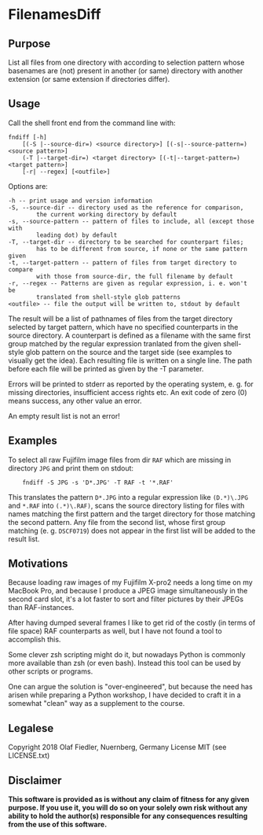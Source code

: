 # FilenamesDiff

## Purpose

List all files from one directory with according to selection pattern whose
basenames are (not) present in another (or same) directory with another
extension (or same extension if directories differ).


## Usage

Call the shell front end from the command line with:

    fndiff [-h]
        [(-S |--source-dir=) <source directory>] [(-s|--source-pattern=) <source pattern>]
        (-T |--target-dir=) <target directory> [(-t|--target-pattern=) <target pattern>]
        [-r| --regex] [<outfile>]

Options are:

    -h -- print usage and version information
    -S, --source-dir -- directory used as the reference for comparison,
            the current working directory by default
    -s, --source-pattern -- pattern of files to include, all (except those with
            leading dot) by default
    -T, --target-dir -- directory to be searched for counterpart files;
            has to be different from source, if none or the same pattern given
    -t, --target-pattern -- pattern of files from target directory to compare
            with those from source-dir, the full filename by default
    -r, --regex -- Patterns are given as regular expression, i. e. won't be
            translated from shell-style glob patterns
    <outfile> -- file the output will be written to, stdout by default

The result will be a list of pathnames of files from the target directory
selected by target pattern, which have no specified counterparts in the source
directory.
A counterpart is defined as a filename with the same first group matched by
the regular expression tranlated from the given shell-style glob pattern on the
source and the target side (see examples to visually get the idea).
Each resulting file is written on a single line.
The path before each file will be printed as given by the -T parameter.

Errors will be printed to stderr as reported by the operating system, e. g. for
missing directories, insufficient access rights etc. An exit code of zero (0)
means success, any other value an error.

An empty result list is not an error!


## Examples

To select all raw Fujifilm image files from dir `RAF` which are missing in
directory `JPG` and print them on stdout:

        fndiff -S JPG -s 'D*.JPG' -T RAF -t '*.RAF'

This translates the pattern `D*.JPG` into a regular expression like
`(D.*)\.JPG` and `*.RAF` into `(.*)\.RAF)`, scans the source
directory listing for files with names matching the first pattern and the
target directory for those matching the second pattern. Any file from the
second list, whose first group matching (e. g. `DSCF0719`) does not appear in
the first list will be added to the result list.

## Motivations

Because loading raw images of my Fujifilm X-pro2 needs a long time on my
MacBook Pro, and because I produce a JPEG image simultaneously in the second
card slot, it's a lot faster to sort and filter pictures by their JPEGs than
RAF-instances.

After having dumped several frames I like to get rid of the costly (in terms
of file space) RAF counterparts as well, but I have not found a tool to 
accomplish this.

Some clever zsh scripting might do it, but nowadays Python is commonly more
available than zsh (or even bash). Instead this tool can be used by other
scripts or programs.

One can argue the solution is "over-engineered", but because the need has arisen
while preparing a Python workshop, I have decided to craft it in a somewhat
"clean" way as a supplement to the course.


## Legalese

Copyright 2018 Olaf Fiedler, Nuernberg, Germany
License MIT (see LICENSE.txt)


## Disclaimer

**This software is provided as is without any claim of fitness for any given
purpose. If you use it, you will do so on your solely own risk without any
ability to hold the author(s) responsible for any consequences resulting from
the use of this software.**
